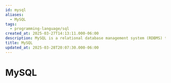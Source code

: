```yaml
---
id: mysql
aliases:
  - MySQL
tags:
  - programming-language/sql
created_at: 2025-03-27T14:13:11.000-06:00
description: MySQL is a relational database management system (RDBMS) that is open-source and developed by Oracle Corporation.
title: MySQL
updated_at: 2025-03-28T20:07:30.000-06:00
---
```


# MySQL
